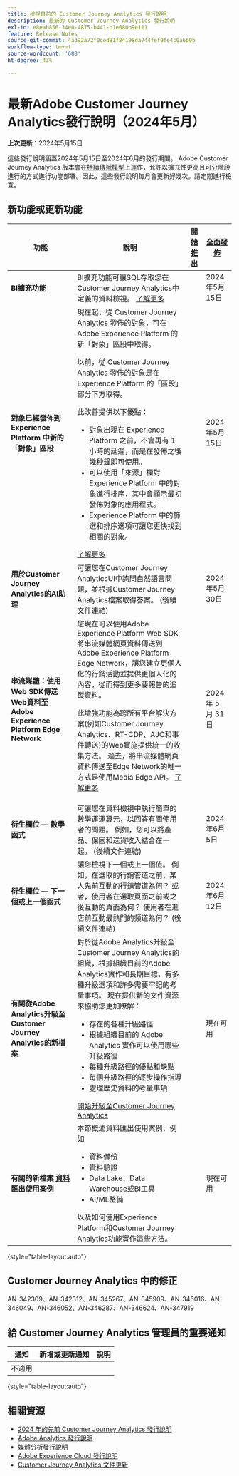 ```yaml
---
title: 檢視目前的 Customer Journey Analytics 發行說明
description: 最新的 Customer Journey Analytics 發行說明
exl-id: e8eab856-34e0-4875-b441-b1e680b9e111
feature: Release Notes
source-git-commit: 4ad92a72f0ced81f84198da744fef9fe4c0a6b0b
workflow-type: tm+mt
source-wordcount: '688'
ht-degree: 43%

---
```


# 最新Adobe Customer Journey Analytics發行說明（2024年5月）

**上次更新**：2024年5月15日

這些發行說明涵蓋2024年5月15日至2024年6月的發行期間。 Adobe Customer Journey Analytics 版本會在[持續傳遞模型](releases.md)上運作，允許以擴充性更高且可分階段進行的方式進行功能部署。因此，這些發行說明每月會更新好幾次。請定期進行檢查。

## 新功能或更新功能

| 功能 | 說明 | [開始推出](releases.md) | [全面發佈](releases.md) |
| ----------- | ---------- | ------- | ---- |
| **BI擴充功能** | BI擴充功能可讓SQL存取您在Customer Journey Analytics中定義的資料檢視。 [了解更多](https://experienceleague.adobe.com/en/docs/analytics-platform/using/cja-dataviews/bi-extension) | | 2024年5月15日 |
| **對象已經發佈到 Experience Platform 中新的「對象」區段** | 現在起，從 Customer Journey Analytics 發佈的對象，可在 Adobe Experience Platform 的新「對象」區段中取得。<p>以前，從 Customer Journey Analytics 發佈的對象是在 Experience Platform 的「區段」部分下方取得。</p><p>此改善提供以下優點：</p><ul><li>對象出現在 Experience Platform 之前，不會再有 1 小時的延遲，而是在發佈之後幾秒鐘即可使用。</li><li>可以使用「來源」欄對 Experience Platform 中的對象進行排序，其中會顯示最初發佈對象的應用程式。</li><li>Experience Platform 中的篩選和排序選項可讓您更快找到相關的對象。</li></ul> [了解更多](https://experienceleague.adobe.com/zh-hant/docs/analytics-platform/using/cja-components/audiences/publish) |  | 2024年5月15日 |
| **用於Customer Journey Analytics的AI助理** | 可讓您在Customer Journey AnalyticsUI中詢問自然語言問題，並根據Customer Journey Analytics檔案取得答案。 (後續文件連結) | | 2024年5月30日 |
| **串流媒體：使用Web SDK傳送Web資料至Adobe Experience Platform Edge Network** | 您現在可以使用Adobe Experience Platform Web SDK將串流媒體網頁資料傳送到Adobe Experience Platform Edge Network，讓您建立更個人化的行銷活動並提供更個人化的內容，從而得到更多要報告的追蹤資料。<p>此增強功能為跨所有平台解決方案(例如Customer Journey Analytics、RT-CDP、AJO和事件轉送)的Web實施提供統一的收集方法。 過去，將串流媒體網頁資料傳送至Edge Network的唯一方式是使用Media Edge API。 [了解更多](https://experienceleague.adobe.com/zh-hant/docs/media-analytics/using/implementation/edge-recommended/media-edge-sdk/implementation-edge) | | 2024 年 5 月 31 日 |
| **衍生欄位 — 數學函式** | 可讓您在資料檢視中執行簡單的數學運運算元，以回答有關使用者的問題。 例如，您可以將產品、保固和送貨收入結合在一起。 (後續文件連結) | | 2024年6月5日 |
| **衍生欄位 — 下一個或上一個函式** | 讓您檢視下一個或上一個值。 例如，在選取的行銷管道之前，某人先前互動的行銷管道為何？ 或者，使用者在選取頁面之前或之後互動的頁面為何？ 使用者在進店前互動最熱門的頻道為何？  (後續文件連結) | | 2024年6月12日 |
| **有關從Adobe Analytics升級至Customer Journey Analytics的新檔案** | 對於從Adobe Analytics升級至Customer Journey Analytics的組織，根據組織目前的Adobe Analytics實作和長期目標，有多種升級選項和許多需要牢記的考量事項。 現在提供新的文件資源來協助您更加瞭解：<ul><li>存在的各種升級路徑</li><li>根據組織目前的 Adobe Analytics 實作可以使用哪些升級路徑</li><li>每種升級路徑的優點和缺點</li><li>每個升級路徑的逐步操作指導</li><li>處理歷史資料的考量事項</li></ul>[開始升級至Customer Journey Analytics](https://experienceleague.adobe.com/zh-hant/docs/analytics-platform/using/compare-aa-cja/upgrade-to-cja/cja-upgrade-getstarted) | | 現在可用 |
| **有關的新檔案 [資料匯出使用案例](https://experienceleague.adobe.com/en/docs/analytics-platform/using/cja-usecases/data-export/overview)** | 本節概述資料匯出使用案例，例如<ul><li>資料備份</li><li>資料驗證</li><li>Data Lake、Data Warehouse或BI工具</li><li>AI/ML整備</li></ul> 以及如何使用Experience Platform和Customer Journey Analytics功能實作這些方法。 | | 現在可用 |

{style="table-layout:auto"}

## Customer Journey Analytics 中的修正

AN-342309、AN-342312、AN-345267、AN-345909、AN-346016、AN-346049、AN-346052、AN-346287、AN-346624、AN-347919

## 給 Customer Journey Analytics 管理員的重要通知

| 通知 | 新增或更新通知 | 說明 |
| --- | --- | --- |
| 不適用 | | |

{style="table-layout:auto"}

## 相關資源

* [2024 年的先前 Customer Journey Analytics 發行說明](/help/release-notes/2024.md)
* [Adobe Analytics 發行說明](https://experienceleague.adobe.com/docs/analytics/release-notes/latest.html?lang=zh-Hant)
* [媒體分析發行說明](https://experienceleague.adobe.com/docs/media-analytics/using/additional-resources/release-notes.html?lang=zh-Hant)
* [Adobe Experience Cloud 發行說明](https://experienceleague.adobe.com/docs/release-notes/experience-cloud/current.html?lang=zh-Hant)
* [Customer Journey Analytics 文件更新](/help/release-notes/doc-changes.md)
